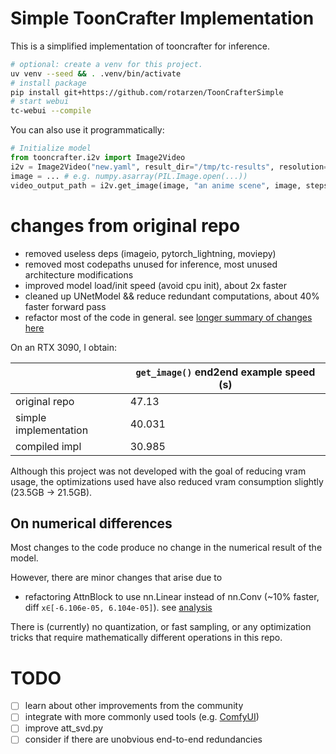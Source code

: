 # Simple ToonCrafter Implementation

This is a simplified implementation of tooncrafter for inference.

```bash
# optional: create a venv for this project.
uv venv --seed && . .venv/bin/activate
# install package
pip install git+https://github.com/rotarzen/ToonCrafterSimple
# start webui
tc-webui --compile
```

You can also use it programmatically:
```python
# Initialize model
from tooncrafter.i2v import Image2Video
i2v = Image2Video("new.yaml", result_dir="/tmp/tc-results", resolution='320_512', fp16=True)
image = ... # e.g. numpy.asarray(PIL.Image.open(...))
video_output_path = i2v.get_image(image, "an anime scene", image, steps=20, fs=10)
```

# changes from original repo

* removed useless deps (imageio, pytorch_lightning, moviepy)
* removed most codepaths unused for inference, most unused architecture modifications
* improved model load/init speed (avoid cpu init), about 2x faster
* cleaned up UNetModel && reduce redundant computations, about 40% faster forward pass
* refactor most of the code in general. see [longer summary of changes here](./src/tooncrafter/README.md)

On an RTX 3090, I obtain:

| |`get_image()` end2end example speed (s)|
|-|-|
|original repo|47.13|
|simple implementation|40.031|
|compiled impl|30.985|

Although this project was not developed with the goal of reducing vram usage, the optimizations used have also reduced vram consumption slightly (23.5GB -> 21.5GB). 

## On numerical differences

Most changes to the code produce no change in the numerical result of the model.

However, there are minor changes that arise due to
* refactoring AttnBlock to use nn.Linear instead of nn.Conv (~10% faster, diff `x∈[-6.106e-05, 6.104e-05]`). see [analysis](./att_numerics.py)

There is (currently) no quantization, or fast sampling, or any optimization tricks that require mathematically different operations in this repo.

# TODO
* [ ] learn about other improvements from the community
* [ ] integrate with more commonly used tools (e.g. [ComfyUI](https://github.com/AIGODLIKE/ComfyUI-ToonCrafter))
* [ ] improve att_svd.py
* [ ] consider if there are unobvious end-to-end redundancies
